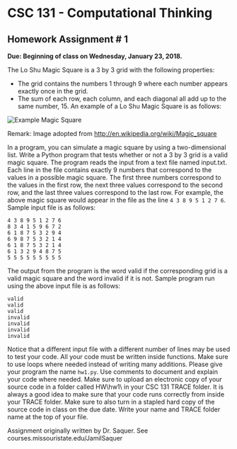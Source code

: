 # CSC 131 - Computational Thinking
## Homework Assignment # 1
**Due: Beginning of class on Wednesday, January 23, 2018.**

The Lo Shu Magic Square is a 3 by 3 grid with the following properties:

 * The grid contains the numbers 1 through 9 where each number appears exactly once in the grid.
 * The sum of each row, each column, and each diagonal all add up to the same number, 15.
 An example of a  Lo Shu Magic Square is as follows: 

![Example Magic Square](/magic_square1.jpg)

 Remark: Image adopted from http://en.wikipedia.org/wiki/Magic_square

In a program, you can simulate a magic square by using a two-dimensional list. Write a Python program that tests whether or not a 3 by 3 grid is a valid magic square. The program reads the input from a text file named input.txt. Each line in the file contains exactly 9 numbers that correspond to the values in a possible magic square. The first three numbers correspond to the values in the first row, the next three values correspond to the second row, and the last three values correspond to the last row. For example, the above magic square would appear in the file as the line `4 3 8 9 5 1 2 7 6`. Sample input file is as follows:
```
4 3 8 9 5 1 2 7 6
8 3 4 1 5 9 6 7 2
6 1 8 7 5 3 2 9 4
6 9 8 7 5 3 2 1 4
6 1 8 7 5 3 2 1 4
6 1 3 2 9 4 8 7 5
5 5 5 5 5 5 5 5 5
```

The output from the program is the word valid if the corresponding grid is a valid magic square and the word invalid if it is not. Sample program run using the above input file is as follows:

```
valid
valid
valid
invalid
invalid
invalid
invalid
```
Notice that a different input file with a different number of lines may be used to test your code. All your code must be written inside functions. Make sure to use loops where needed instead of writing many additions. Please give your program the name `hw1.py`. Use comments to document and explain your code where needed. Make sure to upload an electronic copy of your source code in a folder called HW\hw1\ in your CSC 131 TRACE folder. It is always a good idea to make sure that your code runs correctly from inside your TRACE folder. Make sure to also turn in a stapled hard copy of the source code in class on the due date. Write your name and TRACE folder name at the top of your file. 

Assignment originally written by Dr. Saquer. See courses.missouristate.edu/JamilSaquer
